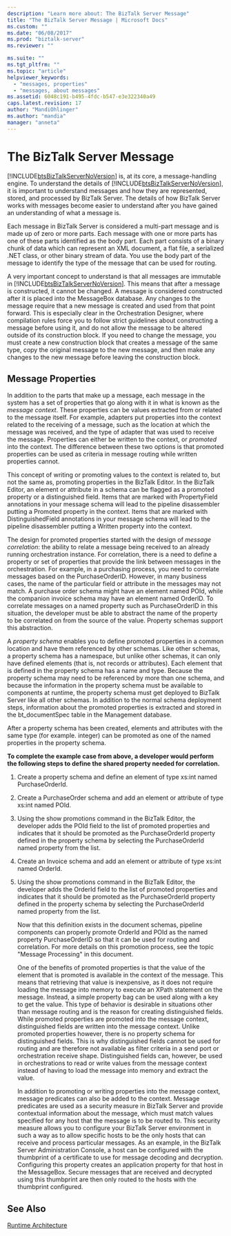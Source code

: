 ```yaml
---
description: "Learn more about: The BizTalk Server Message"
title: "The BizTalk Server Message | Microsoft Docs"
ms.custom: ""
ms.date: "06/08/2017"
ms.prod: "biztalk-server"
ms.reviewer: ""

ms.suite: ""
ms.tgt_pltfrm: ""
ms.topic: "article"
helpviewer_keywords: 
  - "messages, properties"
  - "messages, about messages"
ms.assetid: 6048c191-b495-4fdc-b547-e3e322340a49
caps.latest.revision: 17
author: "MandiOhlinger"
ms.author: "mandia"
manager: "anneta"
---
```

# The BizTalk Server Message
[!INCLUDE[btsBizTalkServerNoVersion](../includes/btsbiztalkservernoversion-md.md)] is, at its core, a message-handling engine. To understand the details of [!INCLUDE[btsBizTalkServerNoVersion](../includes/btsbiztalkservernoversion-md.md)], it is important to understand messages and how they are represented, stored, and processed by BizTalk Server. The details of how BizTalk Server works with messages become easier to understand after you have gained an understanding of what a message is.  
  
 Each message in BizTalk Server is considered a multi-part message and is made up of zero or more parts. Each message with one or more parts has one of these parts identified as the body part. Each part consists of a binary chunk of data which can represent an XML document, a flat file, a serialized .NET class, or other binary stream of data. You use the body part of the message to identify the type of the message that can be used for routing.  
  
 A very important concept to understand is that all messages are immutable in [!INCLUDE[btsBizTalkServerNoVersion](../includes/btsbiztalkservernoversion-md.md)]. This means that after a message is constructed, it cannot be changed. A message is considered constructed after it is placed into the MessageBox database. Any changes to the message require that a new message is created and used from that point forward. This is especially clear in the Orchestration Designer, where compilation rules force you to follow strict guidelines about constructing a message before using it, and do not allow the message to be altered outside of its construction block. If you need to change the message, you must create a new construction block that creates a message of the same type, copy the original message to the new message, and then make any changes to the new message before leaving the construction block.  
  
## Message Properties  
 In addition to the parts that make up a message, each message in the system has a set of properties that go along with it in what is known as the *message context*. These properties can be values extracted from or related to the message itself. For example, adapters put properties into the context related to the receiving of a message, such as the location at which the message was received, and the type of adapter that was used to receive the message. Properties can either be written to the context, or *promoted* into the context. The difference between these two options is that promoted properties can be used as criteria in message routing while written properties cannot.  
  
 This concept of writing or promoting values to the context is related to, but not the same as, promoting properties in the BizTalk Editor. In the BizTalk Editor, an element or attribute in a schema can be flagged as a promoted property or a distinguished field. Items that are marked with PropertyField annotations in your message schema will lead to the pipeline disassembler putting a Promoted property in the context. Items that are marked with DistinguishedField annotations in your message schema will lead to the pipeline disassembler putting a Written property into the context.  
  
 The design for promoted properties started with the design of *message correlation*: the ability to relate a message being received to an already running orchestration instance. For correlation, there is a need to define a property or set of properties that provide the link between messages in the orchestration. For example, in a purchasing process, you need to correlate messages based on the PurchaseOrderID. However, in many business cases, the name of the particular field or attribute in the messages may not match. A purchase order schema might have an element named POId, while the companion invoice schema may have an element named OrderID. To correlate messages on a named property such as PurchaseOrderID in this situation, the developer must be able to abstract the name of the property to be correlated on from the source of the value. Property schemas support this abstraction.  
  
 A *property schema* enables you to define promoted properties in a common location and have them referenced by other schemas. Like other schemas, a property schema has a namespace, but unlike other schemas, it can only have defined elements (that is, not records or attributes). Each element that is defined in the property schema has a name and type. Because the property schema may need to be referenced by more than one schema, and because the information in the property schema must be available to components at runtime, the property schema must get deployed to BizTalk Server like all other schemas. In addition to the normal schema deployment steps, information about the promoted properties is extracted and stored in the bt_documentSpec table in the Management database.  
  
 After a property schema has been created, elements and attributes with the same type (for example. integer) can be promoted as one of the named properties in the property schema.  
  
 **To complete the example case from above, a developer would perform the following steps to define the shared property needed for correlation.**  
  
1. Create a property schema and define an element of type xs:int named PurchaseOrderId.  
  
2. Create a PurchaseOrder schema and add an element or attribute of type xs:int named POId.  
  
3. Using the show promotions command in the BizTalk Editor, the developer adds the POId field to the list of promoted properties and indicates that it should be promoted as the PurchaseOrderId property defined in the property schema by selecting the PurchaseOrderId named property from the list.  
  
4. Create an Invoice schema and add an element or attribute of type xs:int named OrderId.  
  
5. Using the show promotions command in the BizTalk Editor, the developer adds the OrderId field to the list of promoted properties and indicates that it should be promoted as the PurchaseOrderId property defined in the property schema by selecting the PurchaseOrderId named property from the list.  
  
   Now that this definition exists in the document schemas, pipeline components can properly promote OrderId and POId as the named property PurchaseOrderID so that it can be used for routing and correlation. For more details on this promotion process, see the topic "Message Processing" in this document.  
  
   One of the benefits of promoted properties is that the value of the element that is promoted is available in the context of the message. This means that retrieving that value is inexpensive, as it does not require loading the message into memory to execute an XPath statement on the message. Instead, a simple property bag can be used along with a key to get the value. This type of behavior is desirable in situations other than message routing and is the reason for creating distinguished fields. While promoted properties are promoted into the message context, distinguished fields are written into the message context. Unlike promoted properties however, there is no property schema for distinguished fields. This is why distinguished fields cannot be used for routing and are therefore not available as filter criteria in a send port or orchestration receive shape. Distinguished fields can, however, be used in orchestrations to read or write values from the message context instead of having to load the message into memory and extract the value.  
  
   In addition to promoting or writing properties into the message context, message predicates can also be added to the context. Message predicates are used as a security measure in BizTalk Server and provide contextual information about the message, which must match values specified for any host that the message is to be routed to. This security measure allows you to configure your BizTalk Server environment in such a way as to allow specific hosts to be the only hosts that can receive and process particular messages. As an example, in the BizTalk Server Administration Console, a host can be configured with the thumbprint of a certificate to use for message decoding and decryption. Configuring this property creates an application property for that host in the MessageBox. Secure messages that are received and decrypted using this thumbprint are then only routed to the hosts with the thumbprint configured.  
  
## See Also  
 [Runtime Architecture](../core/runtime-architecture.md)
